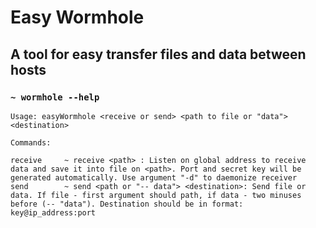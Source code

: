 # Easy Wormhole

## A tool for easy transfer files and data between hosts

### `~ wormhole --help`

```
Usage: easyWormhole <receive or send> <path to file or "data"> <destination>

Commands:

receive		~ receive <path> : Listen on global address to receive data and save it into file on <path>. Port and secret key will be generated automatically. Use argument "-d" to daemonize receiver
send		~ send <path or "-- data"> <destination>: Send file or data. If file - first argument should path, if data - two minuses before (-- "data"). Destination should be in format: key@ip_address:port
```